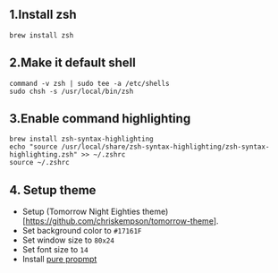 ## 1.Install zsh 

```
brew install zsh
```

## 2.Make it default shell

```
command -v zsh | sudo tee -a /etc/shells
sudo chsh -s /usr/local/bin/zsh
```

## 3.Enable command highlighting 

```
brew install zsh-syntax-highlighting
echo "source /usr/local/share/zsh-syntax-highlighting/zsh-syntax-highlighting.zsh" >> ~/.zshrc
source ~/.zshrc
```

## 4. Setup theme
 * Setup (Tomorrow Night Eighties theme)[https://github.com/chriskempson/tomorrow-theme]. 
 * Set background color to `#17161F`
 * Set window size to `80x24`
 * Set font size to `14`
 * Install [pure propmpt](https://github.com/sindresorhus/pure)

 
